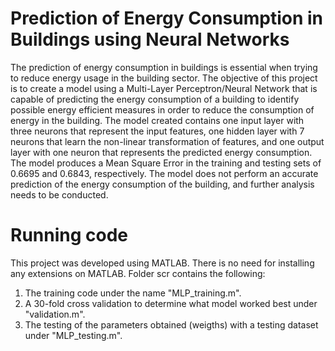 # Prediction of Energy Consumption in Buildings using Neural Networks 
The prediction of energy consumption in buildings is essential when trying to reduce energy usage in the building sector. The objective of this project is to create a model using a Multi-Layer Perceptron/Neural Network that is capable of predicting the energy consumption of a building to identify possible energy efficient  measures in order to reduce the consumption of energy in the building. The model created contains one input layer with three neurons that represent the input features, one hidden layer with 7 neurons that learn the non-linear transformation of features, and one output layer with one neuron that represents the predicted energy consumption. The model produces a Mean Square Error in the training and testing sets of 0.6695 and 0.6843, respectively. The model does not perform an accurate prediction of the energy consumption of the building, and further analysis needs to be conducted.  


# Running code
This project was developed using MATLAB. There is no need for installing any extensions on MATLAB. Folder scr contains the following: 
1. The training code under the name "MLP_training.m".
2. A 30-fold cross validation to determine what model worked best under "validation.m". 
3. The testing of the parameters obtained (weigths) with a testing dataset under "MLP_testing.m".

 
 
